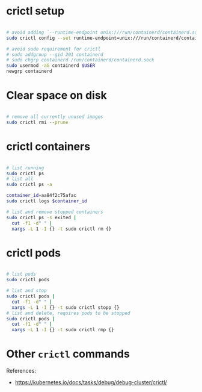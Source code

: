 
# crictl setup

```bash

# avoid adding `--runtime-endpoint unix:///run/containerd/containerd.sock` to each `crictl` command
sudo crictl config --set runtime-endpoint=unix:///run/containerd/containerd.sock --set image-endpoint=unix:///run/containerd/containerd.sock

# avoid sudo requirement for crictl
# sudo addgroup --gid 201 containerd
# sudo chgrp containerd /run/containerd/containerd.sock
sudo usermod -aG containerd $USER
newgrp containerd

```

# Clear space on disk

```bash

# remove all currently unused images
sudo crictl rmi --prune

```

# crictl containers

```bash

# list running
sudo crictl ps
# list all
sudo crictl ps -a

container_id=aa84f2c75afac
sudo crictl logs $container_id

# list and remove stopped containers
sudo crictl ps -s exited |
  cut -f1 -d" " |
  xargs -L 1 -I {} -t sudo crictl rm {}

```

# crictl pods

```bash

# list pods
sudo crictl pods

# list and stop
sudo crictl pods |
  cut -f1 -d" " |
  xargs -L 1 -I {} -t sudo crictl stopp {}
# list and delete, requires pods to be stopped
sudo crictl pods |
  cut -f1 -d" " |
  xargs -L 1 -I {} -t sudo crictl rmp {}

```

# Other `crictl` commands

References:
- https://kubernetes.io/docs/tasks/debug/debug-cluster/crictl/
